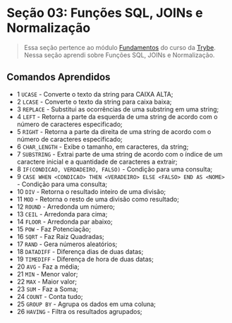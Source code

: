 # Seção 03: Funções SQL, JOINs e Normalização

>Essa seção pertence ao módulo [Fundamentos](https://github.com/Ruan-Portella/Trybe_Exercicios/tree/main/back-end) do curso da [Trybe](https://www.betrybe.com/). Nessa seção aprendi sobre Funções SQL, JOINs e Normalização.

## Comandos Aprendidos

- 1 `UCASE` - Converte o texto da string para CAIXA ALTA;
- 2 `LCASE` - Converte o texto da string para caixa baixa;
- 3 `REPLACE` - Substitui as ocorrências de uma substring em uma string;
- 4 `LEFT` - Retorna a parte da esquerda de uma string de acordo com o número de caracteres especificado;
- 5 `RIGHT` - Retorna a parte da direita de uma string de acordo com o número de caracteres especificado;
- 6 `CHAR_LENGTH` - Exibe o tamanho, em caracteres, da string;
- 7 `SUBSTRING` - Extrai parte de uma string de acordo com o índice de um caractere inicial e a quantidade de caracteres a extrair;
- 8 `IF(CONDICAO, VERDADEIRO, FALSO)` - Condição para uma consulta;
- 9 `CASE WHEN <CONDICAO> THEN <VERADEIRO> ELSE <FALSO> END AS <NOME>` - Condição para uma consulta;
- 10 `DIV` - Retorna o resultado inteiro de uma divisão;
- 11 `MOD` - Retorna o resto de uma divisão como resultado;
- 12 `ROUND` - Arredonda um número;
- 13 `CEIL` - Arredonda para cima;
- 14 `FLOOR` - Arredonda par abaixo;
- 15 `POW` - Faz Potenciação;
- 16 `SQRT` - Faz Raiz Quadradas;
- 17 `RAND` - Gera números aleatórios;
- 18 `DATADIFF` - Diferença dias de duas datas;
- 19 `TIMEDIFF` - Diferença de hora de duas datas;
- 20 `AVG` - Faz a média;
- 21 `MIN` - Menor valor;
- 22 `MAX` - Maior valor;
- 23 `SUM` - Faz a Soma;
- 24 `COUNT` - Conta tudo;
- 25 `GROUP BY` - Agrupa os dados em uma coluna;
- 26 `HAVING` - Filtra os resultados agrupados;